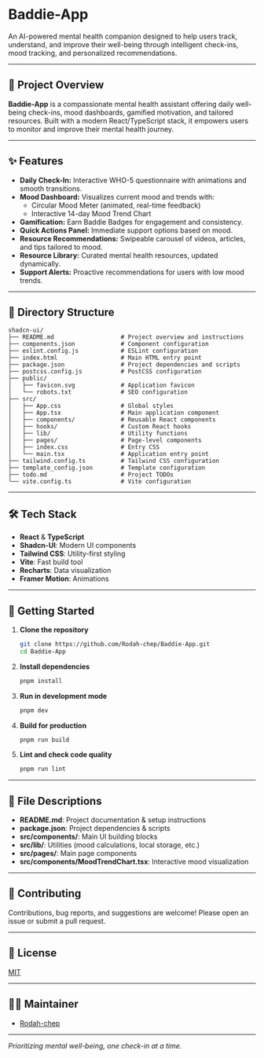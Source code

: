 # Baddie-App

An AI-powered mental health companion designed to help users track, understand, and improve their well-being through intelligent check-ins, mood tracking, and personalized recommendations.

---

## 🧠 Project Overview

**Baddie-App** is a compassionate mental health assistant offering daily well-being check-ins, mood dashboards, gamified motivation, and tailored resources. Built with a modern React/TypeScript stack, it empowers users to monitor and improve their mental health journey.

---

## ✨ Features

- **Daily Check-In:** Interactive WHO-5 questionnaire with animations and smooth transitions.
- **Mood Dashboard:** Visualizes current mood and trends with:
  - Circular Mood Meter (animated, real-time feedback)
  - Interactive 14-day Mood Trend Chart
- **Gamification:** Earn Baddie Badges for engagement and consistency.
- **Quick Actions Panel:** Immediate support options based on mood.
- **Resource Recommendations:** Swipeable carousel of videos, articles, and tips tailored to mood.
- **Resource Library:** Curated mental health resources, updated dynamically.
- **Support Alerts:** Proactive recommendations for users with low mood trends.

---

## 📂 Directory Structure

```
shadcn-ui/
├── README.md                   # Project overview and instructions
├── components.json             # Component configuration
├── eslint.config.js            # ESLint configuration
├── index.html                  # Main HTML entry point
├── package.json                # Project dependencies and scripts
├── postcss.config.js           # PostCSS configuration
├── public/
│   ├── favicon.svg             # Application favicon
│   └── robots.txt              # SEO configuration
├── src/
│   ├── App.css                 # Global styles
│   ├── App.tsx                 # Main application component
│   ├── components/             # Reusable React components
│   ├── hooks/                  # Custom React hooks
│   ├── lib/                    # Utility functions
│   ├── pages/                  # Page-level components
│   ├── index.css               # Entry CSS
│   └── main.tsx                # Application entry point
├── tailwind.config.ts          # Tailwind CSS configuration
├── template_config.json        # Template configuration
├── todo.md                     # Project TODOs
└── vite.config.ts              # Vite configuration
```

---

## 🛠️ Tech Stack

- **React** & **TypeScript**
- **Shadcn-UI**: Modern UI components
- **Tailwind CSS**: Utility-first styling
- **Vite**: Fast build tool
- **Recharts**: Data visualization
- **Framer Motion**: Animations

---

## 🚀 Getting Started

1. **Clone the repository**
   ```sh
   git clone https://github.com/Rodah-chep/Baddie-App.git
   cd Baddie-App
   ```

2. **Install dependencies**
   ```sh
   pnpm install
   ```

3. **Run in development mode**
   ```sh
   pnpm dev
   ```

4. **Build for production**
   ```sh
   pnpm run build
   ```

5. **Lint and check code quality**
   ```sh
   pnpm run lint
   ```

---

## 📖 File Descriptions

- **README.md**: Project documentation & setup instructions
- **package.json**: Project dependencies & scripts
- **src/components/**: Main UI building blocks
- **src/lib/**: Utilities (mood calculations, local storage, etc.)
- **src/pages/**: Main page components
- **src/components/MoodTrendChart.tsx**: Interactive mood visualization

---

## 🤝 Contributing

Contributions, bug reports, and suggestions are welcome! Please open an issue or submit a pull request.

---

## 📄 License

[MIT](LICENSE)

---

## 🧑‍💻 Maintainer

- [Rodah-chep](https://github.com/Rodah-chep)

---

*Prioritizing mental well-being, one check-in at a time.*